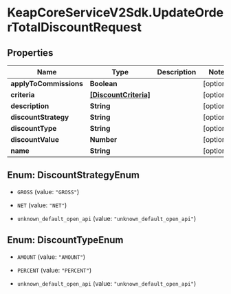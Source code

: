 # KeapCoreServiceV2Sdk.UpdateOrderTotalDiscountRequest

## Properties

Name | Type | Description | Notes
------------ | ------------- | ------------- | -------------
**applyToCommissions** | **Boolean** |  | [optional] 
**criteria** | [**[DiscountCriteria]**](DiscountCriteria.md) |  | [optional] 
**description** | **String** |  | [optional] 
**discountStrategy** | **String** |  | [optional] 
**discountType** | **String** |  | [optional] 
**discountValue** | **Number** |  | [optional] 
**name** | **String** |  | [optional] 



## Enum: DiscountStrategyEnum


* `GROSS` (value: `"GROSS"`)

* `NET` (value: `"NET"`)

* `unknown_default_open_api` (value: `"unknown_default_open_api"`)





## Enum: DiscountTypeEnum


* `AMOUNT` (value: `"AMOUNT"`)

* `PERCENT` (value: `"PERCENT"`)

* `unknown_default_open_api` (value: `"unknown_default_open_api"`)




